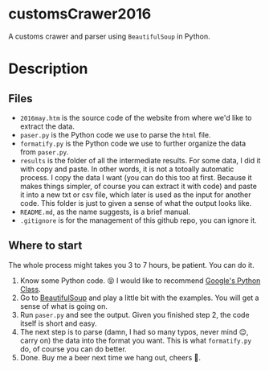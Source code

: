 # customsCrawer2016
A customs crawer and parser using `BeautifulSoup` in Python.

# Description
## Files
  - `2016may.htm` is the source code of the website from where we'd like to extract the data.
  - `paser.py` is the Python code we use to parse the `html` file.
  - `formatify.py` is the Python code we use to further organize the data from `paser.py`.
  - `results` is the folder of all the intermediate results. For some data, I did it with copy and paste. In other words, it is not a totoally automatic process. I copy the data I want (you can do this too at first. Because it makes things simpler, of course you can extract it with code) and paste it into a new txt or csv file, which later is used as the input for another code. This folder is just to given a sense of what the output looks like.
  - `README.md`, as the name suggests, is a brief manual.
  - `.gitignore` is for the management of this github repo, you can ignore it.
  
  
## Where to start
The whole process might takes you 3 to 7 hours, be patient. You can do it.
  1. Know some Python code. :stuck_out_tongue_closed_eyes: I would like to recommend [Google's Python Class](https://developers.google.com/edu/python/).
  2. Go to [BeautifulSoup](https://www.crummy.com/software/BeautifulSoup/bs4/doc/) and play a little bit with the examples. You will get a sense of what is going on.
  3. Run `paser.py` and see the output. Given you finished step 2, the code itself is short and easy. 
  4. The next step is to parse (damn, I had so many typos, never mind :relieved:, carry on) the data into the format you want. This is what `formatify.py` do, of course you can do better.
  5. Done. Buy me a beer next time we hang out, cheers :beers:.
